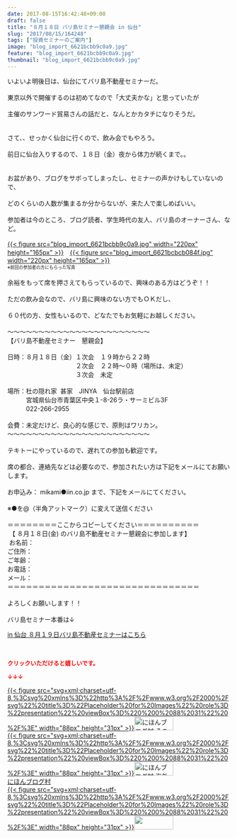 ```yaml
---
date: 2017-08-15T16:42:48+09:00
draft: false
title: "８月１８日 バリ島セミナー懇親会 in 仙台"
slug: "2017/08/15/164248"
tags: ["投資セミナーのご案内"]
image: "blog_import_6621bcbb9c0a9.jpg"
feature: "blog_import_6621bcbb9c0a9.jpg"
thumbnail: "blog_import_6621bcbb9c0a9.jpg"
---
```

<div>いよいよ明後日は、仙台にてバリ島不動産セミナーだ。</div><div> </div><div>東京以外で開催するのは初めてなので「大丈夫かな」と思っていたが</div><div> </div><div>主催のサンワード貿易さんの話だと、なんとかカタチになりそうだ。</div><div> </div><div><br/>さて、、せっかく仙台に行くので、飲み会でもやろう。</div><div> </div><div>前日に仙台入りするので、１８日（金）夜から体力が続くまで。。</div><div> </div><div><br/>お盆があり、ブログをサボってしまったし、セミナーの声かけもしていないので、</div><div> </div><div>どのくらいの人数が集まるか分からないが、来た人で楽しめばいい。</div><div> </div><div>参加者は今のところ、ブログ読者、学生時代の友人、バリ島のオーナーさん、など。</div><div> </div><div><a href="blog_import_6621bcbb9c0a9.jpg">{{< figure src="blog_import_6621bcbb9c0a9.jpg" width="220px" height="165px" >}}</a>　<a href="blog_import_6621bcbcb084f.jpg">{{< figure src="blog_import_6621bcbcb084f.jpg" width="220px" height="165px" >}}</a></div><div><span style="font-size: 0.7em;">※前回の参加者の方にもらった写真</span></div><div><br/>余裕をもって席を押さえてもらっているので、興味のある方はどうぞ！！</div><div> </div><div>ただの飲み会なので、バリ島に興味のない方でもＯＫだし、</div><div> </div><div>６０代の方、女性もいるので、どなたでもお気軽にお越しください。</div><div><br/>～～～～～～～～～～～～～～～～～～～～～～～</div><div>【バリ島不動産セミナー　懇親会】</div><div> </div><div>日時：８月１８日（金）１次会　１９時から２２時</div><div>　　　　　　　　　　　２次会　２２時～０時（場所は、未定）</div><div>　　　　　　　　　　　３次会　未定　</div><div> </div><div>場所：杜の隠れ家  甚家　JINYA　仙台駅前店</div><div>　　　宮城県仙台市青葉区中央１-8-26ラ・サーミビル3F</div><div>　　　022-266-2955</div><div> </div><div>会費：未定だけど、良心的な感じで、原則はワリカン。</div><div>～～～～～～～～～～～～～～～～～～～～～～～</div><div><br/>テキトーにやっているので、遅れての参加も歓迎です。<br/> <br/>席の都合、連絡先などは必要なので、参加されたい方は下記をメールにてお願いします。</div><div><br/>お申込み： mikami●iin.co.jp まで、下記をメールにてください。</div><div> </div><div>※●を@（半角アットマーク）に変えて送信ください<br/> </div><div>＝＝＝＝＝＝＝＝ここからコピーしてください＝＝＝＝＝＝＝＝＝＝</div><div> 【 ８月１８日(金) のバリ島不動産セミナー懇親会に参加します】</div><div> お名前：</div><div>ご住所：</div><div>ご年齢：</div><div>お電話：</div><div>メール：</div><div>＝＝＝＝＝＝＝＝＝＝＝＝＝＝＝＝＝＝＝＝＝＝＝＝＝＝＝＝＝＝＝</div><div> </div><div>よろしくお願いします！！</div><div> </div><div>バリ島セミナー本番は↓</div><p><a href="19_ek" target="_blank">in 仙台 ８月１９日バリ島不動産セミナーはこちら</a></p><p> </p><p><font color="#ff0000" size="2"><strong>クリックいただけると嬉しいです。</strong></font></p><p><font color="#ff0000" size="2"><strong>↓↓↓</strong></font></p><p><a href="ranking.html?p_cid=01260127" id="&amp;blogmura_banner" target="_blank">{{< figure src="svg+xml;charset=utf-8,%3Csvg%20xmlns%3D%22http%3A%2F%2Fwww.w3.org%2F2000%2Fsvg%22%20title%3D%22Placeholder%20for%20Images%22%20role%3D%22presentation%22%20viewBox%3D%220%200%2088%2031%22%20%2F%3E" width="88px" height="31px" >}}<noscript><img alt="にほんブログ村 その他生活ブログ 不動産投資へ" border="0" height="31" src="//life.blogmura.com/hudousantoushi/img/hudousantoushi88_31.gif" width="88"></noscript></a><br/><a href="ranking.html?p_cid=01260127" target="_blank">{{< figure src="svg+xml;charset=utf-8,%3Csvg%20xmlns%3D%22http%3A%2F%2Fwww.w3.org%2F2000%2Fsvg%22%20title%3D%22Placeholder%20for%20Images%22%20role%3D%22presentation%22%20viewBox%3D%220%200%2088%2031%22%20%2F%3E" width="88px" height="31px" >}}<noscript><img alt="にほんブログ村 海外生活ブログ バリ島情報へ" border="0" height="31" src="https://img-proxy.blog-video.jp/images?url=http%3A%2F%2Foverseas.blogmura.com%2Fbali%2Fimg%2Fbali88_31.gif" width="88"></noscript></a><br/><a href="ranking.html?p_cid=01260127" target="_blank">にほんブログ村</a><br/><a href="link.php?1804582" title="人気ブログランキングへ">{{< figure src="svg+xml;charset=utf-8,%3Csvg%20xmlns%3D%22http%3A%2F%2Fwww.w3.org%2F2000%2Fsvg%22%20title%3D%22Placeholder%20for%20Images%22%20role%3D%22presentation%22%20viewBox%3D%220%200%2088%2031%22%20%2F%3E" width="88px" height="31px" >}}<noscript><img border="0" height="31" src="https://blog.with2.net/img/banner/banner_22.gif" width="88"></noscript></a></p><p> </p>

